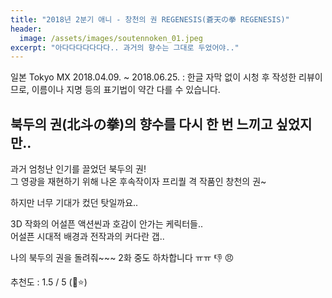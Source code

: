 ```yaml
---
title: "2018년 2분기 애니 - 창천의 권 REGENESIS(蒼天の拳 REGENESIS)"
header:
  image: /assets/images/soutennoken_01.jpeg
excerpt: "아다다다다다다다.. 과거의 향수는 그대로 두었어야.."
---
```


일본 Tokyo MX 2018.04.09. ~ 2018.06.25.
: 한글 자막 없이 시청 후 작성한 리뷰이므로, 이름이나 지명 등의 표기법이 약간 다를 수 있습니다.

## 북두의 권(北斗の拳)의 향수를 다시 한 번 느끼고 싶었지만..

과거 엄청난 인기를 끌었던 북두의 권!  
그 영광을 재현하기 위해 나온 후속작이자 프리퀄 격 작품인 창천의 권~

하지만 너무 기대가 컸던 탓일까요..

3D 작화의 어설픈 액션씬과 호감이 안가는 케릭터들..  
어설픈 시대적 배경과 전작과의 커다란 갭..

나의 북두의 권을 돌려줘~~~ 2화 중도 하차합니다 ㅠㅠ :thumbsdown: :angry:

추천도 : 1.5 / 5 (:star2::star:)
